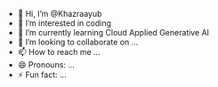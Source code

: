 - 👋 Hi, I’m @Khazraayub
- 👀 I’m interested in coding
- 🌱 I’m currently learning Cloud Applied Generative AI
- 💞️ I’m looking to collaborate on ...
- 📫 How to reach me ...
- 😄 Pronouns: ...
- ⚡ Fun fact: ...

<!---
Khazraayub/Khazraayub is a ✨ special ✨ repository because its `README.md` (this file) appears on your GitHub profile.
You can click the Preview link to take a look at your changes.
--->
